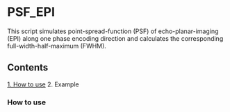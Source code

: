 # PSF_EPI
This script simulates point-spread-function (PSF) of echo-planar-imaging (EPI) along one phase encoding direction and calculates the corresponding full-width-half-maximum (FWHM). 

## Contents
[1. How to use](#How-to-use)
2. Example

### How to use

